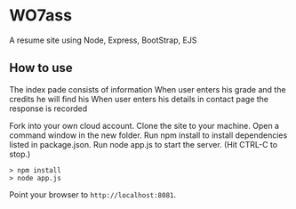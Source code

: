 # WO7ass

A resume site using Node, Express, BootStrap, EJS

## How to use
The index pade consists of information
When user enters his grade and the credits he will find his 
When user enters his details in contact page the response is recorded

Fork into your own cloud account. 
Clone the site to your machine.
Open a command window in the new folder.
Run npm install to install dependencies listed in package.json.
Run node app.js to start the server.  (Hit CTRL-C to stop.)

```
> npm install
> node app.js
```

Point your browser to `http://localhost:8081`.
